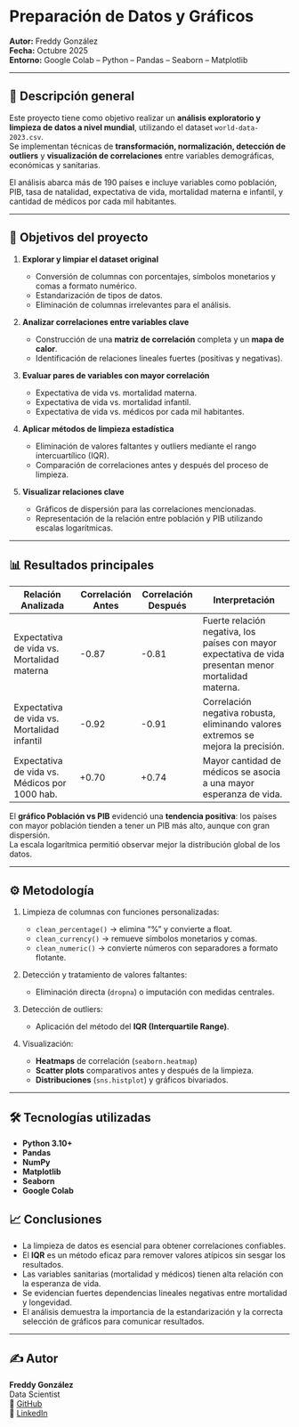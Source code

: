
# Preparación de Datos y Gráficos

**Autor:** Freddy González  
**Fecha:** Octubre 2025  
**Entorno:** Google Colab – Python – Pandas – Seaborn – Matplotlib  

---

## 🧠 Descripción general

Este proyecto tiene como objetivo realizar un **análisis exploratorio y limpieza de datos a nivel mundial**, utilizando el dataset `world-data-2023.csv`.  
Se implementan técnicas de **transformación, normalización, detección de outliers** y **visualización de correlaciones** entre variables demográficas, económicas y sanitarias.

El análisis abarca más de 190 países e incluye variables como población, PIB, tasa de natalidad, expectativa de vida, mortalidad materna e infantil, y cantidad de médicos por cada mil habitantes.

---

## 🎯 Objetivos del proyecto

1. **Explorar y limpiar el dataset original**
   - Conversión de columnas con porcentajes, símbolos monetarios y comas a formato numérico.
   - Estandarización de tipos de datos.
   - Eliminación de columnas irrelevantes para el análisis.

2. **Analizar correlaciones entre variables clave**
   - Construcción de una **matriz de correlación** completa y un **mapa de calor**.
   - Identificación de relaciones lineales fuertes (positivas y negativas).

3. **Evaluar pares de variables con mayor correlación**
   - Expectativa de vida vs. mortalidad materna.  
   - Expectativa de vida vs. mortalidad infantil.  
   - Expectativa de vida vs. médicos por cada mil habitantes.

4. **Aplicar métodos de limpieza estadística**
   - Eliminación de valores faltantes y outliers mediante el rango intercuartílico (IQR).  
   - Comparación de correlaciones antes y después del proceso de limpieza.

5. **Visualizar relaciones clave**
   - Gráficos de dispersión para las correlaciones mencionadas.  
   - Representación de la relación entre población y PIB utilizando escalas logarítmicas.

---

## 📊 Resultados principales

| Relación Analizada | Correlación Antes | Correlación Después | Interpretación |
|--------------------|------------------|---------------------|----------------|
| Expectativa de vida vs. Mortalidad materna | -0.87 | -0.81 | Fuerte relación negativa, los países con mayor expectativa de vida presentan menor mortalidad materna. |
| Expectativa de vida vs. Mortalidad infantil | -0.92 | -0.91 | Correlación negativa robusta, eliminando valores extremos se mejora la precisión. |
| Expectativa de vida vs. Médicos por 1000 hab. | +0.70 | +0.74 | Mayor cantidad de médicos se asocia a una mayor esperanza de vida. |

El **gráfico Población vs PIB** evidenció una **tendencia positiva**: los países con mayor población tienden a tener un PIB más alto, aunque con gran dispersión.  
La escala logarítmica permitió observar mejor la distribución global de los datos.

---

## ⚙️ Metodología

1. Limpieza de columnas con funciones personalizadas:
   - `clean_percentage()` → elimina “%” y convierte a float.  
   - `clean_currency()` → remueve símbolos monetarios y comas.  
   - `clean_numeric()` → convierte números con separadores a formato flotante.

2. Detección y tratamiento de valores faltantes:
   - Eliminación directa (`dropna`) o imputación con medidas centrales.

3. Detección de outliers:
   - Aplicación del método del **IQR (Interquartile Range)**.

4. Visualización:
   - **Heatmaps** de correlación (`seaborn.heatmap`)  
   - **Scatter plots** comparativos antes y después de la limpieza.  
   - **Distribuciones** (`sns.histplot`) y gráficos bivariados.

---

## 🛠️ Tecnologías utilizadas
- **Python 3.10+**
- **Pandas**
- **NumPy**
- **Matplotlib**
- **Seaborn**
- **Google Colab**

## 📈 Conclusiones

- La limpieza de datos es esencial para obtener correlaciones confiables.  
- El **IQR** es un método eficaz para remover valores atípicos sin sesgar los resultados.  
- Las variables sanitarias (mortalidad y médicos) tienen alta relación con la esperanza de vida.  
- Se evidencian fuertes dependencias lineales negativas entre mortalidad y longevidad.  
- El análisis demuestra la importancia de la estandarización y la correcta selección de gráficos para comunicar resultados.

---

## ✍️ Autor
**Freddy González**  
Data Scientist  
📂 [GitHub](https://github.com/fredusho/data-science-portfolio)  
💼 [LinkedIn](https://linkedin.com/in/freddygonzalezsandoval)


